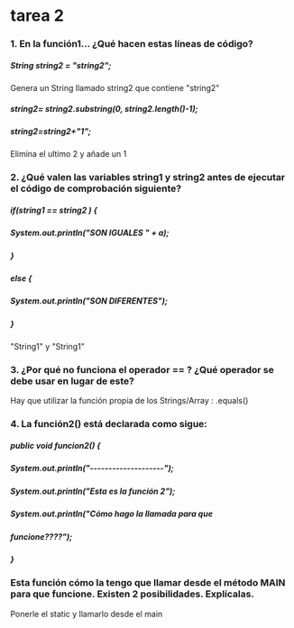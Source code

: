 # tarea 2

### 1. En la función1… ¿Qué hacen estas líneas de código?

##### String string2 = "string2";
Genera un String llamado string2 que contiene "string2"
##### string2= string2.substring(0, string2.length()-1);
##### string2=string2+"1";
Elimina el ultimo 2 y añade un 1

### 2. ¿Qué valen las variables string1 y string2 antes de ejecutar el código de comprobación siguiente?

##### if(string1 == string2 ) {
##### System.out.println("SON IGUALES " + a);
##### }
##### else {
##### System.out.println("SON DIFERENTES");
##### }
"String1" y "String1"

### 3. ¿Por qué no funciona el operador == ? ¿Qué operador se debe usar en lugar de este?

Hay que utilizar la función propia de los Strings/Array : .equals()

### 4. La función2() está declarada como sigue:

##### public void funcion2() {
##### System.out.println("--------------------");
##### System.out.println("Esta es la función 2");
##### System.out.println("Cómo hago la llamada para que
##### funcione????");
##### }

### Esta función cómo la tengo que llamar desde el método MAIN para que funcione. Existen 2 posibilidades. Explícalas.

Ponerle el static y llamarlo desde el main
